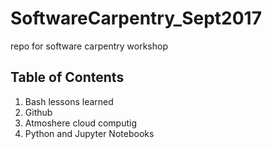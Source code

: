 # SoftwareCarpentry_Sept2017
repo for software carpentry workshop

## Table of Contents
   1. Bash lessons learned
   2. Github
   3. Atmoshere cloud computig
   4. Python and Jupyter Notebooks
